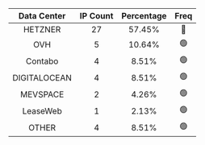 | Data Center | IP Count | Percentage | Freq |
|:------------:|:--------:|:-----------:|:-----:|
| HETZNER | 27 | 57.45% | 🔴 |
| OVH | 5 | 10.64% | 🟢 |
| Contabo | 4 | 8.51% | 🟢 |
| DIGITALOCEAN | 4 | 8.51% | 🟢 |
| MEVSPACE | 2 | 4.26% | 🟢 |
| LeaseWeb | 1 | 2.13% | 🟢 |
| OTHER | 4 | 8.51% | 🟢 |